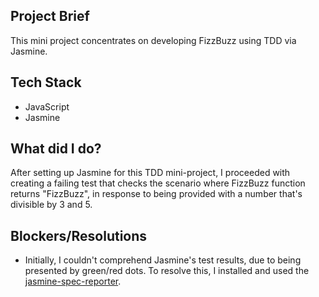 ## Project Brief
This mini project concentrates on developing FizzBuzz using TDD via Jasmine.

## Tech Stack
- JavaScript
- Jasmine

## What did I do?
After setting up Jasmine for this TDD mini-project, I proceeded with creating a failing test that checks the scenario where FizzBuzz function returns "FizzBuzz", in response to being provided with a number that's divisible by 3 and 5. 

## Blockers/Resolutions
- Initially, I couldn't comprehend Jasmine's test results, due to being presented by green/red dots. To resolve this, I installed and used the [jasmine-spec-reporter](https://github.com/bcaudan/jasmine-spec-reporter/tree/master/examples/node).